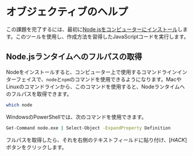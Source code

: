 # オブジェクティブのヘルプ

この課題を完了するには、最初に[Node.jsをコンピューターにインストール](https://www.nodejs.org)します。このツールを使用し、作成方法を習得したJavaScriptコードを実行します。

## Node.jsランタイムへのフルパスの取得

Nodeをインストールすると、コンピューター上で使用するコマンドラインインターフェイスで、`node`と`npm`のコマンドを使用できるようになります。MacやLinuxのコマンドラインから、このコマンドを使用すると、Nodeランタイムへのフルパスを取得できます。

```bash
which node
```

WindowsのPowerShellでは、次のコマンドを使用できます。

```bash
Get-Command node.exe | Select-Object -ExpandProperty Definition
```

フルパスを取得したら、それを右側のテキストフィールドに貼り付け、[*HACK*]ボタンをクリックします。